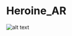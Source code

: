 # Heroine_AR
 ![alt text](https://github.com/[username]/[reponame]/blob/[branch]/Heroine.jpg?raw=true)
